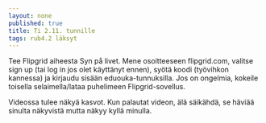 ```yaml
---
layout: none
published: true
title: Ti 2.11. tunnille
tags: rub4.2 läksyt
---
```

Tee Flipgrid aiheesta Syn på livet. Mene osoitteeseen flipgrid.com, valitse sign up (tai log in jos olet käyttänyt ennen), syötä koodi (työvihkon kannessa) ja kirjaudu sisään eduouka-tunnuksilla. Jos on ongelmia, kokeile toisella selaimella/lataa puhelimeen Flipgrid-sovellus.

Videossa tulee näkyä kasvot. Kun palautat videon, älä säikähdä, se häviää sinulta näkyvistä mutta näkyy kyllä minulla.